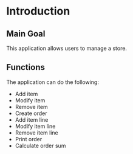 # Introduction
## Main Goal

This application allows users to manage a store.

## Functions

The application can do the following:

- Add item
- Modify item
- Remove item
- Create order
- Add item line
- Modify item line
- Remove item line
- Print order
- Calculate order sum